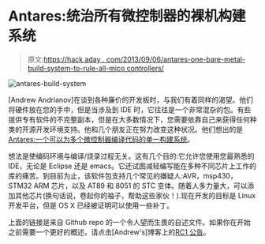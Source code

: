# Antares:统治所有微控制器的裸机构建系统

> 原文:[https://hack aday . com/2013/09/06/antares-one-bare-metal-build-system-to-rule-all-mico controllers/](https://hackaday.com/2013/09/06/antares-one-bare-metal-build-system-to-rule-all-micocontrollers/)

![antares-build-system](../Images/c6bc63064fc35ba26239177e162af074.png)

[Andrew Andrianov]在谈到各种廉价的开发板时，与我们有着同样的渴望。他们将硬件放在您的手中，但是当涉及到 IDE 时，它往往是一个非常混杂的包。有些提供专有软件的不完整副本，但是在大多数情况下，您需要依靠自己来获得任何种类的开源开发环境支持。他和几个朋友正在努力改变这种状况。他们想出的是 [Antares:一个可以为多个微控制器编译代码的单一构建系统](https://github.com/nekromant/antares)。

想法是使编码环境与编译/烧录过程无关。这有几个目的:它允许您使用您最熟悉的 IDE，无论是 Eclipse 还是 emacs。它还试图减轻编写能在多种不同芯片上工作的库的痛苦。到目前为止，该软件包支持几个常见的嫌疑人:AVR，msp430，STM32 ARM 芯片，以及 AT89 和 8051 的 STC 变体。随着人多力量大，可以添加其他芯片(换句话说，卷起你的袖子，帮助这些家伙！).现在开发的目标是 Linux 开发平台，但是 OS X 已经被证明可以使用一些补丁。

上面的链接是来自 Github repo 的一个令人望而生畏的自述文件。如果你在开始之前需要一个更好的概述，请点击[Andrew's]博客上的[RC1 公告](http://ncrmnt.org/wp/2013/09/05/antares-0-2-rc1-released/)。
